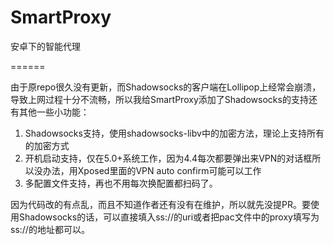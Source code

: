 SmartProxy
==========

安卓下的智能代理 

======

由于原repo很久没有更新，而Shadowsocks的客户端在Lollipop上经常会崩溃，导致上网过程十分不流畅，所以我给SmartProxy添加了Shadowsocks的支持还有其他一些小功能：

1. Shadowsocks支持，使用shadowsocks-libv中的加密方法，理论上支持所有的加密方式
2. 开机启动支持，仅在5.0+系统工作，因为4.4每次都要弹出来VPN的对话框所以没办法，用Xposed里面的VPN auto confirm可能可以工作
3. 多配置文件支持，再也不用每次换配置都扫码了。

因为代码改的有点乱，而且不知道作者还有没有在维护，所以就先没提PR。要使用Shadowsocks的话，可以直接填入ss://的uri或者把pac文件中的proxy填写为ss://的地址都可以。


